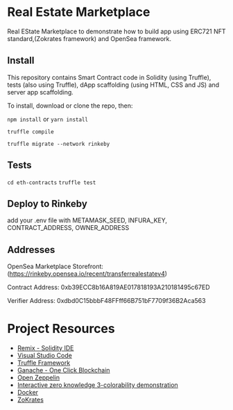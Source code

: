 # Real Estate Marketplace

Real EState Marketplace to demonstrate how to build app using ERC721 NFT standard,(Zokrates framework) and OpenSea framework.

## Install

This repository contains Smart Contract code in Solidity (using Truffle), tests (also using Truffle), dApp scaffolding (using HTML, CSS and JS) and server app scaffolding.

To install, download or clone the repo, then:

`npm install` or `yarn install`

`truffle compile`

`truffle migrate --network rinkeby`

## Tests

`cd eth-contracts`
`truffle test`

## Deploy to Rinkeby

add your .env file with METAMASK_SEED, INFURA_KEY, CONTRACT_ADDRESS, OWNER_ADDRESS

## Addresses
OpenSea Marketplace Storefront: (https://rinkeby.opensea.io/recent/transferrealestatev4)

Contract Address: 0xb39ECC8b16A819AE017818193A210181495c67ED

Verifier Address: 0xdbd0C15bbbF48FFff66B751bF7709f36B2Aca563

# Project Resources

* [Remix - Solidity IDE](https://remix.ethereum.org/)
* [Visual Studio Code](https://code.visualstudio.com/)
* [Truffle Framework](https://truffleframework.com/)
* [Ganache - One Click Blockchain](https://truffleframework.com/ganache)
* [Open Zeppelin ](https://openzeppelin.org/)
* [Interactive zero knowledge 3-colorability demonstration](http://web.mit.edu/~ezyang/Public/graph/svg.html)
* [Docker](https://docs.docker.com/install/)
* [ZoKrates](https://github.com/Zokrates/ZoKrates)
